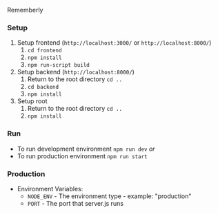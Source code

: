 Rememberly
### Setup
1. Setup frontend (`http://localhost:3000/` or `http://localhost:8000/`)
	1. `cd frontend`
	2. `npm install`
	3. `npm run-script build`
2. Setup backend (`http://localhost:8000/`)
	1. Return to the root directory `cd ..`
	2. `cd backend`
	3. `npm install`
3. Setup root
	1. Return to the root directory `cd ..`
	2. `npm install`

### Run
- To run development environment  `npm run dev`
*or*
- To run production environment `npm run start`

### Production
- Environment Variables:
	- `NODE_ENV` - The environment type
			- example: "production" 
	- `PORT` - The port that server.js runs
